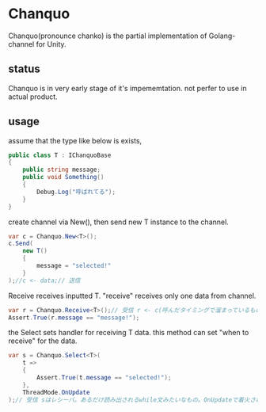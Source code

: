 # Chanquo
Chanquo(pronounce chanko) is the partial implementation of Golang-channel for Unity.

## status
Chanquo is in very early stage of it's impememtation. not perfer to use in actual product.


## usage

assume that the type like below is exists, 
```csharp
public class T : IChanquoBase
{
    public string message;
    public void Something()
    {
        Debug.Log("呼ばれてる");
    }
}
```

create channel via New<T>(), then send new T instance to the channel.
```csharp
var c = Chanquo.New<T>();
c.Send(
    new T()
    {
        message = "selected!"
    }
);//c <- data;// 送信
```


Receive<T> receives inputted T. "receive" receives only one data from channel.
```csharp
var r = Chanquo.Receive<T>();// 受信 r <- c(呼んだタイミングで溜まっているものを先頭だけpull)
Assert.True(r.message == "message!");
```


the Select<T> sets handler for receiving T data. this method can set "when to receive" for the data.
```csharp
var s = Chanquo.Select<T>(
    t =>
    {
        Assert.True(t.message == "selected!");
    },
    ThreadMode.OnUpdate
);// 受信 sはレシーバ。あるだけ読み出されるwhile文みたいなもの。OnUpdateで着火されるハンドラとして動く。
```



